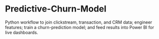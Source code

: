 # Predictive-Churn-Model
Python workflow to join clickstream, transaction, and CRM data; engineer features; train a churn-prediction model; and feed results into Power BI for live dashboards.
